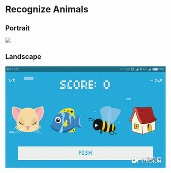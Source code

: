 # Recognize Animals

## Portrait

<img src="display/demo_portrait.gif" width="320" />

## Landscape

<img src="display/demo_landscape.gif" height="320" />

